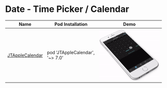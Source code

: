 Date - Time Picker / Calendar
======================
Name | Pod Installation | Demo
--- | --- |  ---
[JTAppleCalendar](https://github.com/patchthecode/JTAppleCalendar?utm_source=mybridge&utm_medium=blog&utm_campaign=read_more) | pod 'JTAppleCalendar', '~> 7.0' |  <img src="/Controls/readme_assets/JTAppleCalendar-image-1.gif" width="100%">

